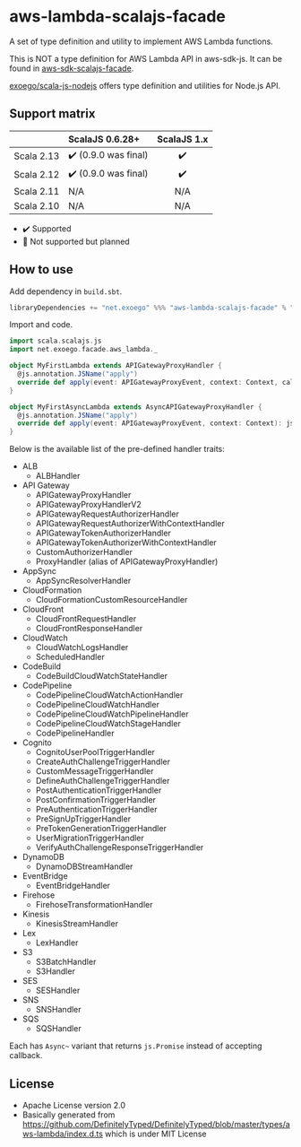 # aws-lambda-scalajs-facade

A set of type definition and utility to implement AWS Lambda functions.

This is NOT a type definition for AWS Lambda API in aws-sdk-js.
It can be found in [aws-sdk-scalajs-facade](https://github.com/exoego/aws-sdk-scalajs-facade/tree/master/services/lambda/src/main/scala/facade/amazonaws/services).

[exoego/scala-js-nodejs](https://github.com/exoego/scala-js-nodejs) offers type definition and utilities for Node.js API.


## Support matrix

|            |   ScalaJS 0.6.28+                    |   ScalaJS 1.x      |
| ---------- | :------------------------------------| :----------------: |
| Scala 2.13 | :heavy_check_mark: (0.9.0 was final) | :heavy_check_mark: |
| Scala 2.12 | :heavy_check_mark: (0.9.0 was final) | :heavy_check_mark: |
| Scala 2.11 |         N/A                          |       N/A          |
| Scala 2.10 |         N/A                          |       N/A          |

-   :heavy_check_mark: Supported
-   :construction: Not supported but planned


## How to use

Add dependency in `build.sbt`.

```sbt
libraryDependencies += "net.exoego" %%% "aws-lambda-scalajs-facade" % "0.11.0"
```

Import and code.

```scala
import scala.scalajs.js
import net.exoego.facade.aws_lambda._

object MyFirstLambda extends APIGatewayProxyHandler {
  @js.annotation.JSName("apply")
  override def apply(event: APIGatewayProxyEvent, context: Context, callback: Callback[APIGatewayProxyResult]): Unit = ???
}

object MyFirstAsyncLambda extends AsyncAPIGatewayProxyHandler {
  @js.annotation.JSName("apply")
  override def apply(event: APIGatewayProxyEvent, context: Context): js.Promise[APIGatewayProxyResult]  = ???
}
```

Below is the available list of the pre-defined handler traits:

* ALB
    * ALBHandler
* API Gateway
    * APIGatewayProxyHandler
    * APIGatewayProxyHandlerV2
    * APIGatewayRequestAuthorizerHandler
    * APIGatewayRequestAuthorizerWithContextHandler
    * APIGatewayTokenAuthorizerHandler
    * APIGatewayTokenAuthorizerWithContextHandler
    * CustomAuthorizerHandler
    * ProxyHandler (alias of APIGatewayProxyHandler)
* AppSync
    * AppSyncResolverHandler
* CloudFormation
    * CloudFormationCustomResourceHandler
* CloudFront
    * CloudFrontRequestHandler
    * CloudFrontResponseHandler
* CloudWatch
    * CloudWatchLogsHandler
    * ScheduledHandler
* CodeBuild
    * CodeBuildCloudWatchStateHandler
* CodePipeline
    * CodePipelineCloudWatchActionHandler
    * CodePipelineCloudWatchHandler
    * CodePipelineCloudWatchPipelineHandler
    * CodePipelineCloudWatchStageHandler
    * CodePipelineHandler
* Cognito
    * CognitoUserPoolTriggerHandler
    * CreateAuthChallengeTriggerHandler
    * CustomMessageTriggerHandler
    * DefineAuthChallengeTriggerHandler
    * PostAuthenticationTriggerHandler
    * PostConfirmationTriggerHandler
    * PreAuthenticationTriggerHandler
    * PreSignUpTriggerHandler
    * PreTokenGenerationTriggerHandler
    * UserMigrationTriggerHandler
    * VerifyAuthChallengeResponseTriggerHandler
* DynamoDB
    * DynamoDBStreamHandler
* EventBridge
    * EventBridgeHandler
* Firehose
    * FirehoseTransformationHandler
* Kinesis
    * KinesisStreamHandler
* Lex
    * LexHandler
* S3
    * S3BatchHandler
    * S3Handler
* SES
    * SESHandler
* SNS
    * SNSHandler
* SQS
    * SQSHandler

Each has `Async~` variant that returns `js.Promise` instead of accepting callback.

## License

* Apache License version 2.0
* Basically generated from https://github.com/DefinitelyTyped/DefinitelyTyped/blob/master/types/aws-lambda/index.d.ts which is under MIT License

